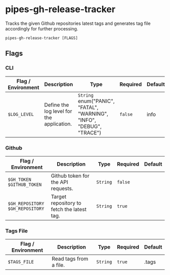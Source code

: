 # pipes-gh-release-tracker

Tracks the given Github repositories latest tags and generates tag file accordingly for further processing.

`pipes-gh-release-tracker [FLAGS]`

## Flags

### CLI

| Flag / Environment |  Description   |  Type    | Required | Default |
|---------------- | --------------- | --------------- |  --------------- |  --------------- |
| `$LOG_LEVEL` | Define the log level for the application.  | `String`<br/>enum(&#34;PANIC&#34;, &#34;FATAL&#34;, &#34;WARNING&#34;, &#34;INFO&#34;, &#34;DEBUG&#34;, &#34;TRACE&#34;) | `false` | info |

### Github

| Flag / Environment |  Description   |  Type    | Required | Default |
|---------------- | --------------- | --------------- |  --------------- |  --------------- |
| `$GH_TOKEN`<br/>`$GITHUB_TOKEN` | Github token for the API requests. | `String` | `false` |  |
| `$GH_REPOSITORY`<br/>`$GH_REPOSITORY` | Target repository to fetch the latest tag. | `String` | `true` |  |

### Tags File

| Flag / Environment |  Description   |  Type    | Required | Default |
|---------------- | --------------- | --------------- |  --------------- |  --------------- |
| `$TAGS_FILE` | Read tags from a file. | `String` | `true` | .tags |
